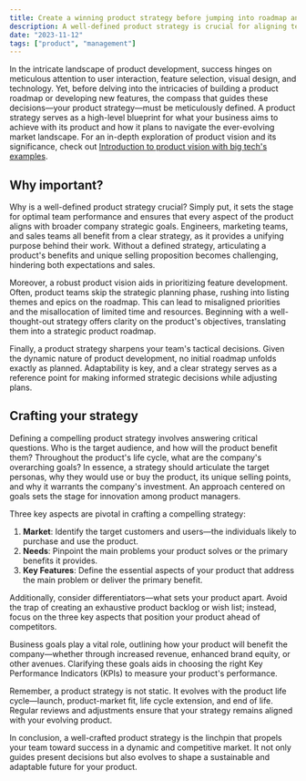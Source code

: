 ```yaml
---
title: Create a winning product strategy before jumping into roadmap and backlog
description: A well-defined product strategy is crucial for aligning team efforts, prioritizing features, and making informed decisions. It involves understanding target markets, addressing key needs, and defining essential features to stay competitive.
date: "2023-11-12"
tags: ["product", "management"]
---
```


In the intricate landscape of product development, success hinges on meticulous attention to user interaction, feature selection, visual design, and technology. Yet, before delving into the intricacies of building a product roadmap or developing new features, the compass that guides these decisions—your product strategy—must be meticulously defined. A product strategy serves as a high-level blueprint for what your business aims to achieve with its product and how it plans to navigate the ever-evolving market landscape. For an in-depth exploration of product vision and its significance, check out [Introduction to product vision with big tech's examples](/posts/introduction-to-product-vision-with-big-techs-examples).

## Why important?

Why is a well-defined product strategy crucial? Simply put, it sets the stage for optimal team performance and ensures that every aspect of the product aligns with broader company strategic goals. Engineers, marketing teams, and sales teams all benefit from a clear strategy, as it provides a unifying purpose behind their work. Without a defined strategy, articulating a product's benefits and unique selling proposition becomes challenging, hindering both expectations and sales.

Moreover, a robust product vision aids in prioritizing feature development. Often, product teams skip the strategic planning phase, rushing into listing themes and epics on the roadmap. This can lead to misaligned priorities and the misallocation of limited time and resources. Beginning with a well-thought-out strategy offers clarity on the product's objectives, translating them into a strategic product roadmap.

Finally, a product strategy sharpens your team's tactical decisions. Given the dynamic nature of product development, no initial roadmap unfolds exactly as planned. Adaptability is key, and a clear strategy serves as a reference point for making informed strategic decisions while adjusting plans.

## Crafting your strategy

Defining a compelling product strategy involves answering critical questions. Who is the target audience, and how will the product benefit them? Throughout the product's life cycle, what are the company's overarching goals? In essence, a strategy should articulate the target personas, why they would use or buy the product, its unique selling points, and why it warrants the company's investment. An approach centered on goals sets the stage for innovation among product managers.

Three key aspects are pivotal in crafting a compelling strategy:

1. **Market**: Identify the target customers and users—the individuals likely to purchase and use the product.
2. **Needs**: Pinpoint the main problems your product solves or the primary benefits it provides.
3. **Key Features**: Define the essential aspects of your product that address the main problem or deliver the primary benefit.

Additionally, consider differentiators—what sets your product apart. Avoid the trap of creating an exhaustive product backlog or wish list; instead, focus on the three key aspects that position your product ahead of competitors.

Business goals play a vital role, outlining how your product will benefit the company—whether through increased revenue, enhanced brand equity, or other avenues. Clarifying these goals aids in choosing the right Key Performance Indicators (KPIs) to measure your product's performance.

Remember, a product strategy is not static. It evolves with the product life cycle—launch, product-market fit, life cycle extension, and end of life. Regular reviews and adjustments ensure that your strategy remains aligned with your evolving product.

In conclusion, a well-crafted product strategy is the linchpin that propels your team toward success in a dynamic and competitive market. It not only guides present decisions but also evolves to shape a sustainable and adaptable future for your product.
